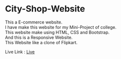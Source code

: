 # City-Shop-Website
This a E-commerce website.<br>
I have make this website for my Mini-Project of college.
<br>This website make using HTML, CSS and Bootstrap.<br>
And this is a  Responsive Website.<br>
This Website like a clone of Flipkart.

Live Link : [Live](https://kotiyauday.github.io/City-Shop-Website/)
